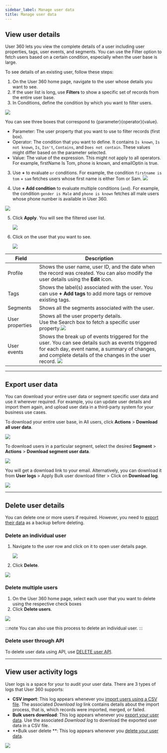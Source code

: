 ```yaml
---
sidebar_label: Manage user data
title: Manage user data
---
```


## View user details

User 360 lets you view the complete details of a user including user properties, tags, user events, and segments. You can use the Filter option to fetch users based on a certain condition, especially when the user base is large.

To see details of an existing user, follow these steps:

1. On the User 360 home page, navigate to the user whose details you want to see.
2. If the user list is long, use **Filters** to show a specific set of records from the entire user base.
3. In Conditions, define the condition by which you want to filter users.


![](https://i.imgur.com/Qkqryav.png)

You can see three boxes that correspond to {parameter}{operator}{value}.

* Parameter: The user property that you want to use to filter records (first box).
* Operator: The condition that you want to define. It contains `Is known`, `Is not known`, `Is`, `Isn't`, `Contains`, and `Does not contain`. These values might differ based on the parameter selected.
* Value: The value of the expression. This might not apply to all operators. For example, firstName Is Tom, phone is known, and emailOptin is true.
3. Use **+** to evaluate `or` conditions. For example, the condition `firstname is tom` + `sam` fetches users whose first name is either Tom or Sam.
      ![](https://i.imgur.com/cLBmKxf.png)
   
4. Use **+ Add condition** to evaluate multiple conditions (`and`). For example, the condition `gender is Male` and `phone is known` fetches all male users whose phone number is available in User 360.
   
![](https://i.imgur.com/kgMgHkw.png)

  
5. Click **Apply**. You will see the filtered user list.
   
   ![](https://i.imgur.com/Phz6GeH.png)

6. Click on the user that you want to see.

   ![](https://i.imgur.com/DZwlscG.png)


Field | Description
------ | -----------
Profile | Shows the user name, user ID, and the date when the record was created. You can also modify the user details using the **Edit** icon.
Tags | Shows the label(s) associated with the user. You can use **+ Add tags** to add more tags or remove existing tags.
Segments | Shows all the segments associated with the user.
User properties | Shows all the user property details. <br/>Use the Search box to fetch a specific user property.![](https://i.imgur.com/EyVb1j2.png)
User events | Shows the break up of events triggered for the user. You can see details such as events triggered for each day, event name, a summary of changes, and complete details of the changes in the user record. ![](https://i.imgur.com/ANSvIeb.png)


   
***


## Export user data

 You can download your entire user data or segment specific user data and use it wherever required. For example, you can update user details and import them again, and upload user data in a third-party system for your business use cases.

To download your entire user base, in All users, click **Actions** > **Download all user data**.

![](https://i.imgur.com/EPBeFUv.png)


To download users in a particular segment, select the desired **Segment** > **Actions** > **Download segment user data**.

![](https://i.imgur.com/0FIZgh7.png)

You will get a download link to your email. Alternatively, you can download it from **User logs** > Apply Bulk user download filter > Click on **Download log**.


![](https://i.imgur.com/jNPgPuq.png)

***

## Delete user details

You can delete one or more users if required. However, you need to [export their data](#export-user-data) as a backup before deleting.


### Delete an individual user

1. Navigate to the user row and click on it to open user details page.

   ![](https://i.imgur.com/2jZYHX7.png)

2. Click **Delete**.
 
  ![](https://i.imgur.com/r9s3ml1.png)


### Delete multiple users

1. On the User 360 home page, select each user that you want to delete using the respective check boxes 
2. Click **Delete users**.

 
 ![](https://i.imgur.com/ggBwK4A.png)

:::note
You can also use this process to delete an individual user.
:::

### Delete user through API

To delete user data using API, use [DELETE user API](https://documenter.getpostman.com/view/17583548/UVsEVUsg#73c5f32f-e6a5-4a3b-afbe-c17b7770d65b).


***  

## View user activity logs

  

User logs is a space for your to audit your user data. There are 3 types of logs that User 360 supports:


-  **CSV import**: This log appears whenever you [import users using a CSV file](/docs/platform_concepts/engagement/cdp/user_data/import_users). The associated *Download log* link contains details about the import process, that is, which records were imported, merged, or failed.
-  **Bulk users download**:  This log appears whenever you [export your user data](#export-user-data). Use the associated *Download log* to download the exported user data in a CSV file.
-  **Bulk user delete **: This log appears whenever you [delete your user data](#delete-user-data).

  

![](https://i.imgur.com/s86psKQ.png)
